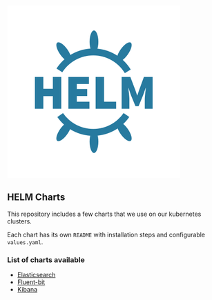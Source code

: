 

![HELM Charts](assets\images\helm.png)

## HELM Charts

This repository includes a few charts that we use on our kubernetes clusters.

Each chart has its own `README` with installation steps and configurable `values.yaml`.

### List of charts available

- [Elasticsearch](https://github.com/gofynd/helm-charts/tree/master/elasticsearch)
- [Fluent-bit](https://github.com/gofynd/helm-charts/tree/master/fluent-bit)
- [Kibana](https://github.com/gofynd/helm-charts/tree/master/kibana)

